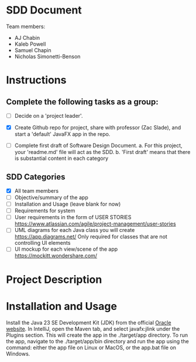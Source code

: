 # SDD Document
Team members:
- AJ Chabin
- Kaleb Powell
- Samuel Chapin
- Nicholas Simonetti-Benson

# Instructions

## Complete the following tasks as a group:

- [ ] Decide on a 'project leader'.

- [x] Create Github repo for project, share with professor (Zac Slade), and start a 'default' JavaFX app in the repo.

- [ ] Complete first draft of Software Design Document.
   a. For this project, your 'readme.md' file will act as the SDD.
   b. 'First draft' means that there is substantial content in each category

## SDD Categories
- [x] All team members
- [ ] Objective/summary of the app
- [ ] Installation and Usage (leave blank for now)
- [ ] Requirements for system
- [ ] User requirements in the form of USER STORIES https://www.atlassian.com/agile/project-management/user-stories
- [ ] UML diagrams for each Java class you will create https://app.diagrams.net/ Only required for classes that are not controlling UI elements
- [ ] UI mockup for each view/scene of the app https://mockitt.wondershare.com/

# Project Description



# Installation and Usage
Install the Java 23 SE Development Kit (JDK) from the official [Oracle website](https://www.oracle.com/java/technologies/downloads/#java23).
In IntelliJ, open the Maven tab, and select javafx:jlink under the Plugins section.
This will create the app in the ./target/app directory. To run the app, navigate to the ./target/app/bin directory and run the app using the command:
either the app file on Linux or MacOS, or the app.bat file on Windows.
